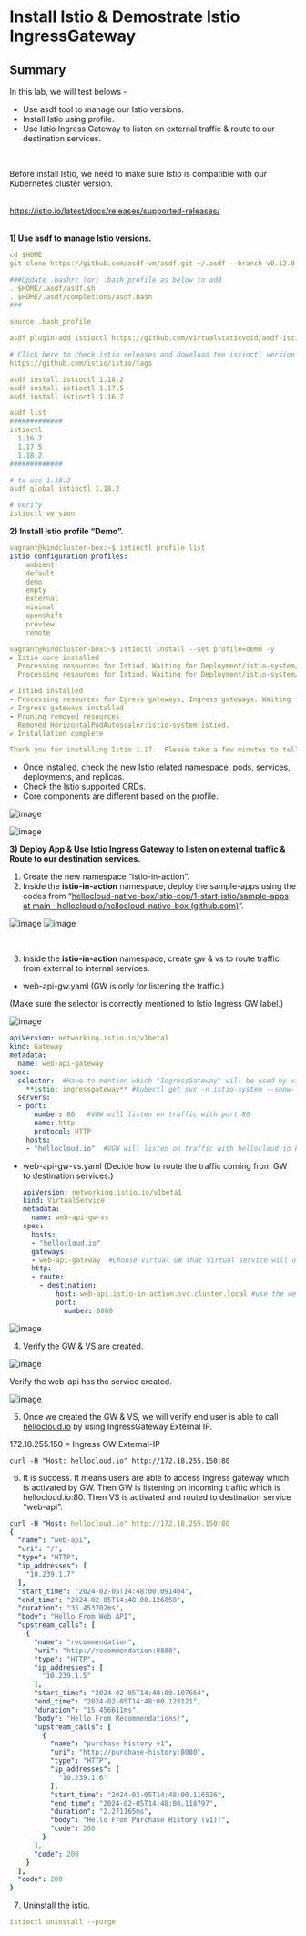 # Install Istio & Demostrate Istio IngressGateway
## Summary
In this lab, we will test belows - 

-  Use asdf tool to manage our Istio versions. 
-  Install Istio using profile.
-  Use Istio Ingress Gateway to listen on external traffic & route to our destination services.

<br>

Before install Istio, we need to make sure Istio is compatible with our Kubernetes cluster version.  
<br>

https://istio.io/latest/docs/releases/supported-releases/     
<br>

**1) Use asdf to manage Istio versions.**

```yaml
cd $HOME
git clone https://github.com/asdf-vm/asdf.git ~/.asdf --branch v0.12.0

###Update .bashrc (or) .bash_profile as below to add
. $HOME/.asdf/asdf.sh
. $HOME/.asdf/completions/asdf.bash
###

source .bash_profile

asdf plugin-add istioctl https://github.com/virtualstaticvoid/asdf-istioctl.git

# Click here to check istio releases and download the istioctl version you want.
https://github.com/istio/istio/tags

asdf install istioctl 1.18.2
asdf install istioctl 1.17.5
asdf install istioctl 1.16.7

asdf list
#############
istioctl
  1.16.7
  1.17.5
  1.18.2
#############

# to use 1.18.2
asdf global istioctl 1.18.2

# verify
istioctl version
```


**2) Install Istio profile “Demo”.**

```yaml
vagrant@kindcluster-box:~$ istioctl profile list
Istio configuration profiles:
    ambient
    default
    demo
    empty
    external
    minimal
    openshift
    preview
    remote
```

```yaml
vagrant@kindcluster-box:~$ istioctl install --set profile=demo -y
✔ Istio core installed
  Processing resources for Istiod. Waiting for Deployment/istio-system/istiod                                 ✔ Istio cor✔ Istio core installed
  Processing resources for Istiod. Waiting for Deployment/istio-system/istiod

✔ Istiod installed
- Processing resources for Egress gateways, Ingress gateways. Waiting for Deployment/istio-system/istio-egress✔ Egress gateways installed
✔ Ingress gateways installed
- Pruning removed resources                                                                                     Removed HorizontalPodAutoscaler:istio-system:istio-ingressgateway.
  Removed HorizontalPodAutoscaler:istio-system:istiod.
✔ Installation complete                                                                                       Making this installation the default for injection and validation.

Thank you for installing Istio 1.17.  Please take a few minutes to tell us about your install/upgrade experience!  https://forms.gle/hMHGiwZHPU7UQRWe9
```

- Once installed, check the new Istio related namespace, pods, services, deployments, and replicas.
- Check the Istio supported CRDs.
- Core components are different based on the profile.

![image](https://github.com/myathway-lab/Istio-IngressGateway/assets/157335804/adf25be3-a591-4430-af5d-7a9fe6d82d8d)


![image](https://github.com/myathway-lab/Istio-IngressGateway/assets/157335804/8f2bde50-efae-4e44-bd0b-46d39476f4e6)


**3) Deploy App & Use Istio Ingress Gateway to listen on external traffic & Route to our destination services.**


1. Create the new namespace “istio-in-action”.
2. Inside the **istio-in-action** namespace, deploy the sample-apps using the codes from “[hellocloud-native-box/istio-cop/1-start-istio/sample-apps at main · hellocloudio/hellocloud-native-box (github.com)](https://github.com/hellocloudio/hellocloud-native-box/tree/main/istio-cop/1-start-istio/sample-apps)”.

![image](https://github.com/myathway-lab/Istio-IngressGateway/assets/157335804/b6b02916-7818-4528-9261-3e92e8bf1ec0)
![image](https://github.com/myathway-lab/Istio-IngressGateway/assets/157335804/f458fadf-987a-4f2c-a4b2-5ef4d308c783)

<br>

3. Inside the **istio-in-action** namespace, create gw & vs to route traffic from external to internal services. 

- web-api-gw.yaml  (GW is only for listening the traffic.)
    
(Make sure the selector is correctly mentioned to Istio Ingress GW label.)
        
![image](https://github.com/myathway-lab/Istio-IngressGateway/assets/157335804/347bbe13-fc8d-4921-b7b9-fbfc9404fffa)    


```yaml
apiVersion: networking.istio.io/v1beta1
kind: Gateway   
metadata:
  name: web-api-gateway
spec:
  selector:  #Have to mention which "IngressGateway" will be used by virtual GW.
    **istio: ingressgateway** #kubectl get svc -n istio-system --show-labels
  servers:
  - port:
      number: 80   #VGW will listen on traffic with port 80
      name: http
      protocol: HTTP
    hosts:
    - "hellocloud.io"  #VGW will listen on traffic with hellocloud.io hostname
```
- web-api-gw-vs.yaml (Decide how to route the traffic coming from GW to destination services.)
    
    ```yaml
    apiVersion: networking.istio.io/v1beta1
    kind: VirtualService
    metadata:
      name: web-api-gw-vs
    spec:
      hosts:
      - "hellocloud.io"
      gateways:
      - web-api-gateway  #Choose virtual GW that Virtual service will use. 
      http:
      - route:
        - destination:
            host: web-api.istio-in-action.svc.cluster.local #use the web-api app's svc name
            port:
              number: 8080 
    ```
    

![image](https://github.com/myathway-lab/Istio-IngressGateway/assets/157335804/38eee715-cd4f-4486-99a3-05a83009eea6)


4. Verify the GW & VS are created. 

![image](https://github.com/myathway-lab/Istio-IngressGateway/assets/157335804/3121eb35-8a27-4870-ad4e-58d7670dce8c)


Verify the web-api has the service created.

![image](https://github.com/myathway-lab/Istio-IngressGateway/assets/157335804/c304a221-630f-40a5-bc3c-afadc90b7645)


5. Once we created the GW & VS, we will verify end user is able to call [hellocloud.io](http://hellocloud.io) by using IngressGateway External IP. 

172.18.255.150 = Ingress GW External-IP

```
curl -H "Host: hellocloud.io" http://172.18.255.150:80
```

6. It is success. It means users are able to access Ingress gateway which is activated by GW. Then GW is listening on incoming traffic which is hellocloud.io:80. Then VS is activated and routed to destination service “web-api”.

```yaml
curl -H "Host: hellocloud.io" http://172.18.255.150:80
{
  "name": "web-api",
  "uri": "/",
  "type": "HTTP",
  "ip_addresses": [
    "10.239.1.7"
  ],
  "start_time": "2024-02-05T14:48:00.091404",
  "end_time": "2024-02-05T14:48:00.126858",
  "duration": "35.453702ms",
  "body": "Hello From Web API",
  "upstream_calls": [
    {
      "name": "recommendation",
      "uri": "http://recommendation:8080",
      "type": "HTTP",
      "ip_addresses": [
        "10.239.1.5"
      ],
      "start_time": "2024-02-05T14:48:00.107664",
      "end_time": "2024-02-05T14:48:00.123121",
      "duration": "15.456611ms",
      "body": "Hello From Recommendations!",
      "upstream_calls": [
        {
          "name": "purchase-history-v1",
          "uri": "http://purchase-history:8080",
          "type": "HTTP",
          "ip_addresses": [
            "10.239.1.6"
          ],
          "start_time": "2024-02-05T14:48:00.116526",
          "end_time": "2024-02-05T14:48:00.118797",
          "duration": "2.271165ms",
          "body": "Hello From Purchase History (v1)!",
          "code": 200
        }
      ],
      "code": 200
    }
  ],
  "code": 200
}
```

7) Uninstall the istio.

```yaml
istioctl uninstall --purge
```
